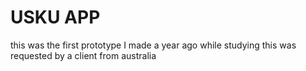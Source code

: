 # USKU APP
this was the first prototype I made a year ago while studying this was requested by a client from australia
